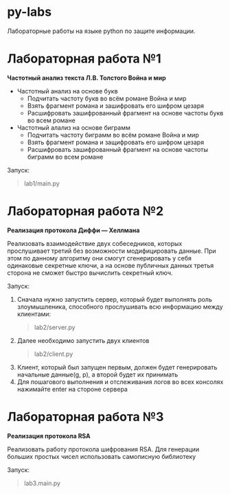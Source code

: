 # py-labs
Лабораторные работы на языке python по защите информации.

# Лабораторная работа №1
**Частотный анализ текста Л.В. Толстого Война и мир**
* Частотный анализ на основе букв
  * Подчитать частоту букв во всём романе Война и мир
  * Взять фрагмент романа и зашифровать его шифром цезаря
  * Расшифровать зашифрованный фрагмент на основе частоты букв во всем романе
* Частотный алализ на основе биграмм 
  * Подчитать частоту биграмм во всём романе Война и мир
  * Взять фрагмент романа и защифровать его шифром цезаря
  * Расшифровать зашифрованный фрагмент на основе частоты биграмм во всем романе

Запуск:
> lab1/main.py

# Лабораторная работа №2
**Реализация протокола Диффи — Хеллмана**

  Реализовать взаимодействие двух собеседников, которых прослушивает третий без возможности модифицировать данные. При этом по данному алгоритму они смогут сгенерировать у себя одинаковые секретные ключи, а на основе публичных данных третья сторона не сможет быстро вычислить секретный ключ.
  
Запуск:

1) Cначала нужно запустить сервер, который будет выполнять роль злоумышленика, способного прослушивать всю информацию между клиентами:
    >lab2/server.py
2) Далее необходимо запустить двух клиентов
    >lab2/client.py
3) Клиент, который был запущен первым, должен будет генерировать начальные данные(g, p), а второй будет их принимать
4) Для пошагового выполнения и отслеживания логов во всех консолях нажимайте enter на стороне сервера

# Лабораторная работа №3
**Реализация протокола RSA**

  Реализовать работу протокола шифрования RSA. Для генерации больших простых чисел использовать самописную библиотеку

Запуск:
> lab3.main.py
